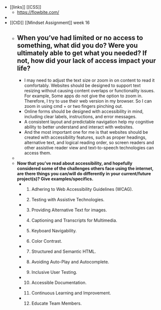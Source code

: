 - [[links]] [[CSS]]
	- https://flowbite.com/
-
- [[CtD]] [[Mindset Assignment]] week 16
	- **When you’ve had limited or no access to something, what did you do? Were you ultimately able to get what you needed? If not, how did your lack of access impact your life?**
		-
		- I may need to adjust the text size or zoom in on content to read it comfortably. Websites should be designed to support text resizing without causing content overlaps or functionality issues. For example, Some apps do not give the option to zoom in. Therefore, I try to use their web version in my browser. So I can zoom in using cmd + or two fingers pinching out.
		- Online forms should be designed with accessibility in mind, including clear labels, instructions, and error messages.
		- A consistent layout and predictable navigation help my cognitive ability to better understand and interact with websites.
		- And the most important one for me is that websites should be created with accessibility features, such as proper headings, alternative text, and logical reading order, so screen readers and other assistive reader view and text-to-speech technologies can access them.
	-
	- **Now that you’ve read about accessibility, and hopefully considered some of the challenges others face using the internet, are there things you can/will do differently in your current/future project(s)? Give examples/specifics.**
		- 1. Adhering to Web Accessibility Guidelines (WCAG).
		- 2. Testing with Assistive Technologies.
		- 3. Providing Alternative Text for images.
		- 4. Captioning and Transcripts for Multimedia.
		- 5. Keyboard Navigability.
		- 6. Color Contrast.
		- 7. Structured and Semantic HTML.
		- 8. Avoiding Auto-Play and Autocomplete.
		- 9. Inclusive User Testing.
		- 10. Accessible Documentation.
		- 11. Continuous Learning and Improvement.
		- 12. Educate Team Members.